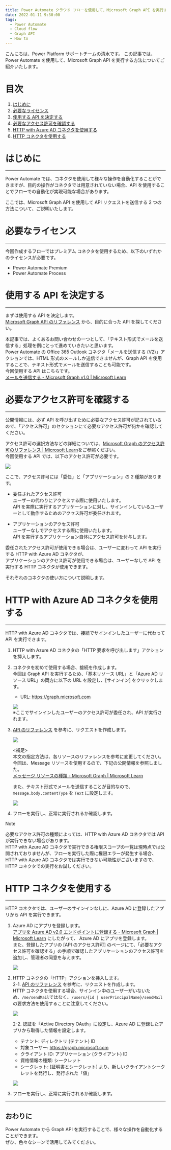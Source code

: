 ```yaml
---
title: Power Automate クラウド フローを使用して、Microsoft Graph API を実行する方法
date: 2022-01-11 9:30:00
tags:
  - Power Automate
  - Cloud flow
  - Graph API
  - How to
---
```


こんにちは、Power Platform サポートチームの清水です。
この記事では、Power Automate を使用して、Microsoft Graph API を実行する方法についてご紹介いたします。

<!-- more -->
# 目次

1. [はじめに](#anchor-intro)
2. [必要なライセンス](#anchor-license-requirement)
3. [使用する API を決定する](#anchor-decide-the-API)
4. [必要なアクセス許可を確認する](#anchor-check-the-permission)
5. [HTTP with Azure AD コネクタを使用する](#anchor-use-HTTP-with-Azure-AD-Connector)
6. [HTTP コネクタを使用する](#anchor-use-HTTP-connector)

<a id='anchor-Intro'></a>

# はじめに
---
Power Automate では、コネクタを使用して様々な操作を自動化することができますが、目的の操作がコネクタでは用意されていない場合、API を使用することでフローでの自動化が実現可能な場合があります。  

ここでは、Microsoft Graph API を使用して API リクエストを送信する 2 つの方法について、ご説明いたします。

<a id='anchor-license-requirement'></a>

# 必要なライセンス
---
今回作成するフローではプレミアム コネクタを使用するため、以下のいずれかのライセンスが必要です。  

- Power Automate Premium
- Power Automate Process

<a id='anchor-decide-the-API'></a>

# 使用する API を決定する
---
まずは使用する API を決定します。  
[Microsoft Graph API のリファレンス](https://learn.microsoft.com/ja-jp/graph/api/overview?view=graph-rest-1.0) から、目的に合った API を探してください。  

本記事では、よくあるお問い合わせの一つとして、「テキスト形式でメールを送信する」処理を例にとって進めていきたいと思います。  
Power Automate の Office 365 Outlook コネクタ「メールを送信する (V2)」アクションでは、HTML 形式のメールしか送信できませんが、Graph API を使用することで、テキスト形式でメールを送信することも可能です。  
今回使用する API はこちらです。  
[メールを送信する - Microsoft Graph v1.0 | Microsoft Learn](https://learn.microsoft.com/ja-jp/graph/api/user-sendmail?view=graph-rest-1.0&tabs=http)  


<a id='anchor-check-the-permission'></a>

# 必要なアクセス許可を確認する
---
公開情報には、必ず API を呼び出すために必要なアクセス許可が記されているので、「アクセス許可」のセクションにて必要なアクセス許可が何かを確認してください。   

アクセス許可の選択方法などの詳細については、[Microsoft Graph のアクセス許可のリファレンス | Microsoft Learn](https://learn.microsoft.com/ja-jp/graph/permissions-reference)をご参照ください。  
今回使用する API では、以下のアクセス許可が必要です。  

![](./Graph-API/img01.png)  

ここで、アクセス許可には「委任」と「アプリケーション」の 2 種類があります。  

- 委任されたアクセス許可  
  ユーザーの代わりにアクセスする際に使用いたします。  
  API を実際に実行するアプリケーションに対し、サインインしているユーザーとして動作するためのアクセス許可が委任されます。  
  
- アプリケーションのアクセス許可  
  ユーザーなしでアクセスする際に使用いたします。  
  API を実行するアプリケーション自体にアクセス許可を付与します。  

委任されたアクセス許可が使用できる場合は、ユーザーに変わって API を実行する HTTP with Azure AD コネクタが、  
アプリケーションのアクセス許可が使用できる場合は、ユーザーなしで API を実行する HTTP コネクタが使用できます。  

それぞれのコネクタの使い方について説明します。  

<a id='anchor-use-HTTP-with-Azure-AD-Connector'></a>

# HTTP with Azure AD コネクタを使用する  
---
HTTP with Azure AD コネクタでは、接続でサインインしたユーザーに代わって API を実行できます。    

1. HTTP with Azure AD コネクタの「HTTP 要求を呼び出します」アクションを挿入します。
2. コネクタを初めて使用する場合、接続を作成します。  
   今回は Graph API を実行するため、「基本リソース URL」と「Azure AD リソース URL」の両方に以下の URL を設定し、[サインイン] をクリックします。  
   - URL: https://graph.microsoft.com  
   
   ![](./Graph-API/img02.png)  
   ※ここでサインインしたユーザーのアクセス許可が委任され、API が実行されます。  
3. [API のリファレンス](https://learn.microsoft.com/ja-jp/graph/api/user-sendmail?view=graph-rest-1.0&tabs=http#http-request) を参考に、リクエストを作成します。  
 
   ![](./Graph-API/img03.png)  

   <補足>  
   本文の指定方法は、各リソースのリファレンスを参考に変更してください。  
   今回は、Message リソースを使用するので、下記の公開情報を参照しました。  
   [メッセージ リソースの種類 - Microsoft Graph | Microsoft Learn](https://learn.microsoft.com/ja-jp/graph/api/resources/message?view=graph-rest-1.0)  
   
   また、テキスト形式でメールを送信することが目的なので、 `message.body.contentType` を `Text` に設定します。  
   
   ![](./Graph-API/img04.png)  
   
4. フローを実行し、正常に実行されるか確認します。  

>[!NOTE]  
>必要なアクセス許可の種類によっては、HTTP with Azure AD コネクタでは API が実行できない場合があります。  
>HTTP with Azure AD コネクタで実行できる権限スコープの一覧は現時点では公開されておりませんが、フローを実行した際に権限エラーが発生する場合、HTTP with Azure AD コネクタでは実行できない可能性がございますので、HTTP コネクタでの実行をお試しください。  


<a id='anchor-use-HTTP-connector'></a>

# HTTP コネクタを使用する  
---
HTTP コネクタでは、ユーザーのサインインなしに、Azure AD に登録したアプリから API を実行できます。  

1. Azure AD にアプリを登録します。  
   [アプリを Azure AD v2.0 エンドポイントに登録する - Microsoft Graph | Microsoft Learn](https://learn.microsoft.com/ja-jp/graph/auth-register-app-v2?context=graph%2Fapi%2F1.0&view=graph-rest-1.0) にしたがって、 Azure AD にアプリを登録します。  
   また、登録したアプリの [API のアクセス許可] のページにて、「必要なアクセス許可を確認する」の手順で確認したアプリケーションのアクセス許可を追加し、管理者の同意を与えます。  
   
   ![](./Graph-API/img07.png)   
   
2. HTTP コネクタの「HTTP」アクションを挿入します。  
   2-1. [API のリファレンス](https://learn.microsoft.com/ja-jp/graph/api/user-sendmail?view=graph-rest-1.0&tabs=http#http-request) を参考に、リクエストを作成します。  
      HTTP コネクタを使用する場合、サインイン中のユーザーがいないため、`/me/sendMail`ではなく、`/users/{id | userPrincipalName}/sendMail` の要求方法を使用することに注意してください。  
      
      ![](./Graph-API/img06.png)  
   
   2-2. 認証を「Active Directory OAuth」に設定し、Azure AD に登録したアプリから取得した情報を設定します。  
   - テナント: ディレクトリ (テナント) ID  
   - 対象ユーザー: https://graph.microsoft.com  
   - クライアント ID: アプリケーション (クライアント) ID  
   - 資格情報の種類: シークレット  
   - シークレット: [証明書とシークレット] より、新しいクライアントシークレットを発行し、発行された「値」  
   
   ![](./Graph-API/img05.png)  
   
3. フローを実行し、正常に実行されるか確認します。  

---
## おわりに

Power Automate から Graph API を実行することで、様々な操作を自動化することができます。  
ぜひ、色々なシーンで活用してみてください。

